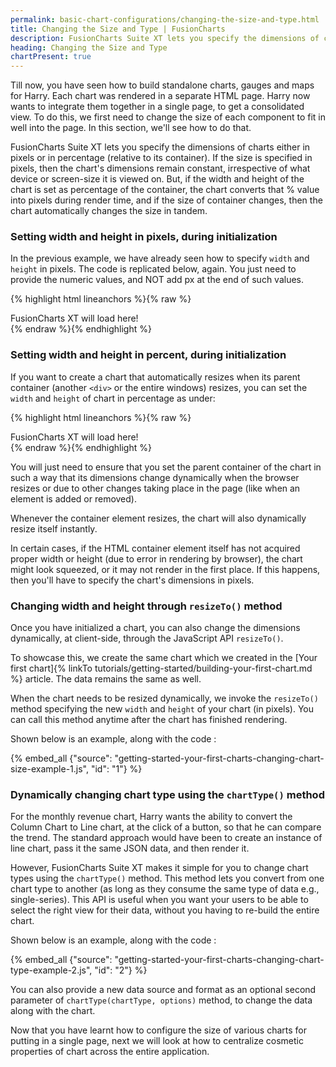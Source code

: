 ```yaml
---
permalink: basic-chart-configurations/changing-the-size-and-type.html
title: Changing the Size and Type | FusionCharts
description: FusionCharts Suite XT lets you specify the dimensions of charts either in pixels or in percentage. You can also create a chart which resizes automatically.
heading: Changing the Size and Type
chartPresent: true
---
```


Till now, you have seen how to build standalone charts, gauges and maps for Harry. Each chart was rendered in a separate HTML page. Harry now wants to integrate them together in a single page, to get a consolidated view. To do this, we first need to change the size of each component to fit in well into the page. In this section, we'll see how to do that.

FusionCharts Suite XT lets you specify the dimensions of charts either in pixels or in percentage (relative to its container). If the size is specified in pixels, then the chart's dimensions remain constant, irrespective of what device or screen-size it is viewed on. But, if the width and height of the chart is set as percentage of the container, the chart converts that % value into pixels during render time, and if the size of container changes, then the chart automatically changes the size in tandem.

### Setting width and height in pixels, during initialization

In the previous example, we have already seen how to specify `width` and `height` in pixels. The code is replicated below, again. You just need to provide the numeric values, and NOT add px at the end of such values.

{% highlight html lineanchors %}{% raw %}
<html>
<head>
<title>My first chart using FusionCharts Suite XT</title>
<script type="text/javascript" src="fusioncharts/js/fusioncharts.js"></script>
<script type="text/javascript" src="fusioncharts/js/themes/fusioncharts.theme.fint.js"></script>
<script type="text/javascript">
 FusionCharts.ready(function(){
        var revenueChart = new FusionCharts({
        "type": "column2d",
        "renderAt": "chartContainer",
        "width": "500",
        "height": "300",
        "dataFormat": "json",
        "dataSource": {
        "chart": {
            "caption": "Monthly revenue for last year",
            "subCaption": "Harry's SuperMart",
            "xAxisName": "Month",
            "yAxisName": "Revenues (In USD)",
            "theme": "fint"
         },
        "data": [
            {
               "label": "Jan",
               "value": "420000"
            },
            {
               "label": "Feb",
               "value": "810000"
            },
            {
               "label": "Mar",
               "value": "720000"
            },
            {
               "label": "Apr",
               "value": "550000"
            },
            {
               "label": "May",
               "value": "910000"
            },
            {
               "label": "Jun",
               "value": "510000"
            },
            {
               "label": "Jul",
               "value": "680000"
            },
            {
               "label": "Aug",
               "value": "620000"
            },
            {
               "label": "Sep",
               "value": "610000"
            },
            {
               "label": "Oct",
               "value": "490000"
            },
            {
               "label": "Nov",
               "value": "900000"
            },
            {
               "label": "Dec",
               "value": "730000"
            }
         ]
      }
    });
    revenueChart.render("chartContainer");
  })

</script>
</head>
<body>
    <div id="chartContainer">FusionCharts XT will load here!</div>
</body>
</html>
{% endraw %}{% endhighlight %}

### Setting width and height in percent, during initialization

If you want to create a chart that automatically resizes when its parent container (another `<div>` or the entire windows) resizes, you can set the `width` and `height` of chart in percentage as under:

{% highlight html lineanchors %}{% raw %}
<html>
<head>
<title>My first chart using FusionCharts Suite XT</title>
<script type="text/javascript" src="fusioncharts/js/fusioncharts.js"></script>
<script type="text/javascript" src="fusioncharts/js/themes/fusioncharts.theme.fint.js"></script>
<script type="text/javascript">
 FusionCharts.ready(function(){
        var revenueChart = new FusionCharts({
        "type": "column2d",
        "renderAt": "chartContainer",
        "width": "100%",
        "height": "100%",
        "dataFormat": "json",
        "dataSource":{
        "chart": {
            "caption": "Monthly revenue for last year",
            "subCaption": "Harry's SuperMart",
            "xAxisName": "Month",
            "yAxisName": "Revenues (In USD)",
            "theme": "fint"
         },
        "data": [
            {
               "label": "Jan",
               "value": "420000"
            },
            {
               "label": "Feb",
               "value": "810000"
            },
            {
               "label": "Mar",
               "value": "720000"
            },
            {
               "label": "Apr",
               "value": "550000"
            },
            {
               "label": "May",
               "value": "910000"
            },
            {
               "label": "Jun",
               "value": "510000"
            },
            {
               "label": "Jul",
               "value": "680000"
            },
            {
               "label": "Aug",
               "value": "620000"
            },
            {
               "label": "Sep",
               "value": "610000"
            },
            {
               "label": "Oct",
               "value": "490000"
            },
            {
               "label": "Nov",
               "value": "900000"
            },
            {
               "label": "Dec",
               "value": "730000"
            }
         ]
      }
    });
    revenueChart.render("chartContainer");
  })

</script>
</head>
<body>
<div id="parentContainer">
    <div id="chartContainer">FusionCharts XT will load here!</div>
</div>
</body>
</html>
{% endraw %}{% endhighlight %}

You will just need to ensure that you set the parent container of the chart in such a way that its dimensions change dynamically when the browser resizes or due to other changes taking place in the page (like when an element is added or removed).


Whenever the container element resizes, the chart will also dynamically resize itself instantly.

<p class ="text-info">In certain cases, if the HTML container element itself has not acquired proper width or height (due to error in rendering by browser), the chart might look squeezed, or it may not render in the first place. If this happens, then you'll have to specify the chart's dimensions in pixels.</p>

### Changing width and height through `resizeTo()` method

Once you have initialized a chart, you can also change the dimensions dynamically, at client-side, through the JavaScript API `resizeTo()`.

To showcase this, we create the same chart which we created in the [Your first chart]{% linkTo tutorials/getting-started/building-your-first-chart.md %} article. The data remains the same as well.

When the chart needs to be resized dynamically, we invoke the `resizeTo()` method specifying the new `width` and `height` of your chart (in pixels). You can call this method anytime after the chart has finished rendering.

Shown below is an example, along with the code :

{% embed_all {"source": "getting-started-your-first-charts-changing-chart-size-example-1.js", "id": "1"} %}


### Dynamically changing chart type using the `chartType()` method

For the monthly revenue chart, Harry wants the ability to convert the Column Chart to Line chart, at the click of a button, so that he can compare the trend. The standard approach would have been to create an instance of line chart, pass it the same JSON data, and then render it.

However, FusionCharts Suite XT makes it simple for you to change chart types using the `chartType()` method. This method lets you convert  from one chart type to another (as long as they consume the same type of data e.g., single-series). This API is useful when you want your users to be able to select the right view for their data, without you having to re-build the entire chart.

Shown below is an example, along with the code :

{% embed_all {"source": "getting-started-your-first-charts-changing-chart-type-example-2.js", "id": "2"} %}


You can also provide a new data source and format as an optional second parameter of `chartType(chartType, options)` method, to change the data along with the chart.

Now that you have learnt how to configure the size of various charts for putting in a single page, next we will look at how to centralize cosmetic properties of chart across the entire application.

